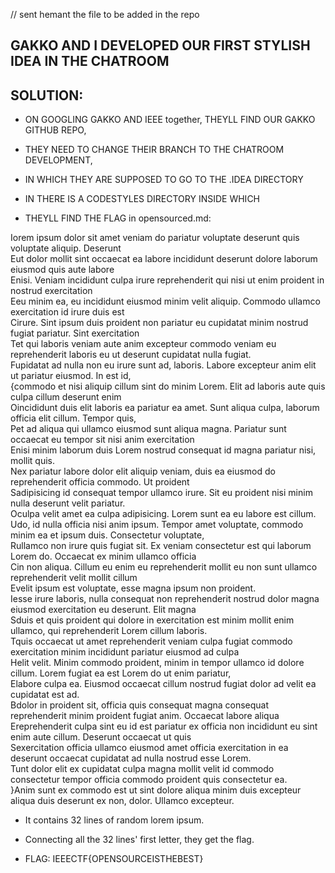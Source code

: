 // sent hemant the file to be added in the repo

## GAKKO AND I DEVELOPED OUR FIRST STYLISH IDEA IN THE CHATROOM

## SOLUTION:
- ON GOOGLING GAKKO AND IEEE together, THEYLL FIND OUR GAKKO GITHUB REPO,

- THEY NEED TO CHANGE THEIR BRANCH TO THE CHATROOM DEVELOPMENT,

- IN WHICH THEY ARE SUPPOSED TO GO TO THE .IDEA DIRECTORY

- IN THERE IS A CODESTYLES DIRECTORY INSIDE WHICH

- THEYLL FIND THE FLAG in opensourced.md:

Iorem ipsum dolor sit amet veniam do pariatur voluptate deserunt quis voluptate aliquip. Deserunt<br/>
Eut dolor mollit sint occaecat ea labore incididunt deserunt dolore laborum eiusmod quis aute labore<br/>
Enisi. Veniam incididunt culpa irure reprehenderit qui nisi ut enim proident in nostrud exercitation <br/>
Eeu minim ea, eu incididunt eiusmod minim velit aliquip. Commodo ullamco exercitation id irure duis est<br/>
Cirure. Sint ipsum duis proident non pariatur eu cupidatat minim nostrud fugiat pariatur. Sint exercitation<br/>
Tet qui laboris veniam aute anim excepteur commodo veniam eu reprehenderit laboris eu ut deserunt cupidatat nulla fugiat.<br/>
Fupidatat ad nulla non eu irure sunt ad, laboris. Labore excepteur anim elit ut pariatur eiusmod. In est id,<br/>
{commodo et nisi aliquip cillum sint do minim Lorem. Elit ad laboris aute quis culpa cillum deserunt enim <br/>
Oincididunt duis elit laboris ea pariatur ea amet. Sunt aliqua culpa, laborum officia elit cillum. Tempor quis,<br/>
Pet ad aliqua qui ullamco eiusmod sunt aliqua magna. Pariatur sunt occaecat eu tempor sit nisi anim exercitation<br/>
Enisi minim laborum duis Lorem nostrud consequat id magna pariatur nisi, mollit quis.<br/>
Nex pariatur labore dolor elit aliquip veniam, duis ea eiusmod do reprehenderit officia commodo. Ut proident <br/>
Sadipisicing id consequat tempor ullamco irure. Sit eu proident nisi minim nulla deserunt velit pariatur. <br/>
Oculpa velit amet ea culpa adipisicing. Lorem sunt ea eu labore est cillum.<br/>
Udo, id nulla officia nisi anim ipsum. Tempor amet voluptate, commodo minim ea et ipsum duis. Consectetur voluptate,<br/>
Rullamco non irure quis fugiat sit. Ex veniam consectetur est qui laborum Lorem do. Occaecat ex minim ullamco officia<br/>
Cin non aliqua. Cillum eu enim eu reprehenderit mollit eu non sunt ullamco reprehenderit velit mollit cillum <br/>
Evelit ipsum est voluptate, esse magna ipsum non proident.<br/>
Iesse irure laboris, nulla consequat non reprehenderit nostrud dolor magna eiusmod exercitation eu deserunt. Elit magna<br/>
Sduis et quis proident qui dolore in exercitation est minim mollit enim ullamco, qui reprehenderit Lorem cillum laboris. <br/>
Tquis occaecat ut amet reprehenderit veniam culpa fugiat commodo exercitation minim incididunt pariatur eiusmod ad culpa <br/>
Helit velit. Minim commodo proident, minim in tempor ullamco id dolore cillum. Lorem fugiat ea est Lorem do ut enim pariatur,<br/>
Elabore culpa ea. Eiusmod occaecat cillum nostrud fugiat dolor ad velit ea cupidatat est ad.<br/>
Bdolor in proident sit, officia quis consequat magna consequat reprehenderit minim proident fugiat anim. Occaecat labore aliqua<br/>
Ereprehenderit culpa sint eu id est pariatur ex officia non incididunt eu sint enim aute cillum. Deserunt occaecat ut quis<br/>
Sexercitation officia ullamco eiusmod amet officia exercitation in ea deserunt occaecat cupidatat ad nulla nostrud esse Lorem.<br/>
Tunt dolor elit ex cupidatat culpa magna mollit velit id commodo consectetur tempor officia commodo proident quis consectetur ea.<br/>
}Anim sunt ex commodo est ut sint dolore aliqua minim duis excepteur aliqua duis deserunt ex non, dolor. Ullamco excepteur.<br/>



- It contains 32 lines of random lorem ipsum.
- Connecting all the 32 lines' first letter, they get the flag.

- FLAG: IEEECTF{OPENSOURCEISTHEBEST}

